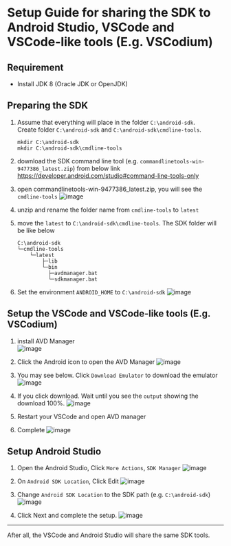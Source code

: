 # Setup Guide for sharing the SDK to Android Studio, VSCode and VSCode-like tools (E.g. VSCodium)

## Requirement
- Install JDK 8 (Oracle JDK or OpenJDK)

## Preparing the SDK

1. Assume that everything will place in the folder `C:\android-sdk`.  
Create folder `C:\android-sdk` and `C:\android-sdk\cmdline-tools`.
    ``` 
    mkdir C:\android-sdk
    mkdir C:\android-sdk\cmdline-tools
    ```

2. download the SDK command line tool (e.g. `commandlinetools-win-9477386_latest.zip`) from below link 
https://developer.android.com/studio#command-line-tools-only

3. open commandlinetools-win-9477386_latest.zip, you will see the `cmdline-tools`
![image](https://github.com/toroxx/vscode-avdmanager/assets/18657712/92bf94c7-36e7-4a3c-80a2-06fc9b6efb8a)

4. unzip and rename the folder name from `cmdline-tools` to `latest`

5. move the `latest` to `C:\android-sdk\cmdline-tools`. 
The SDK folder will be like below
    ```
    C:\android-sdk
    └─cmdline-tools
        └─latest
            ├─lib
            └─bin
              ├─avdmanager.bat
              └─sdkmanager.bat
    ```

6. Set  the environment `ANDROID_HOME` to `C:\android-sdk`
![image](https://github.com/toroxx/vscode-avdmanager/assets/18657712/7bcbc28e-f728-411f-aa98-13d96a9dba9e)


## Setup the VSCode and VSCode-like tools (E.g. VSCodium)
1. install AVD Manager  
![image](https://github.com/toroxx/vscode-avdmanager/assets/18657712/9f9b7883-ea8d-4281-8a97-d907eaa2de77)

2. Click the Android icon to open the AVD Manager
![image](https://github.com/toroxx/vscode-avdmanager/assets/18657712/13ae121d-5e86-4281-a4b2-e248077e7f5b)

3. You may see below. Click `Download Emulator` to download the emulator
![image](https://github.com/toroxx/vscode-avdmanager/assets/18657712/831b166f-6485-4662-9dc3-0de8f4f946f3)

4. If you click download. Wait until you see the `output` showing the download 100%.
![image](https://github.com/toroxx/vscode-avdmanager/assets/18657712/8f284ec4-0e11-46ba-abbe-91c3288ef080)

5. Restart your VSCode and open AVD manager

6. Complete
![image](https://github.com/toroxx/vscode-avdmanager/assets/18657712/fc2e40e0-66d1-4db5-89d7-3aaaac1487ad)

## Setup Android Studio

1. Open the Android Studio, Click `More Actions`, `SDK Manager`
![image](https://github.com/toroxx/vscode-avdmanager/assets/18657712/17fb4e98-9874-4c70-9df7-f2b1ddbf120a)

2. On `Android SDK Location`, Click Edit
![image](https://github.com/toroxx/vscode-avdmanager/assets/18657712/b372f901-db03-4eec-86ad-ad1de071f29f)

3. Change `Android SDK Location` to the SDK path (e.g. `C:\android-sdk`)
![image](https://github.com/toroxx/vscode-avdmanager/assets/18657712/8c0ce221-2b48-4443-bc82-20990b01794e)

4. Click Next and complete the setup.
![image](https://github.com/toroxx/vscode-avdmanager/assets/18657712/f1e79982-ed51-4186-ab74-f2a360ea8ce2)


------


After all, the VSCode and Android Studio will share the same SDK tools.
